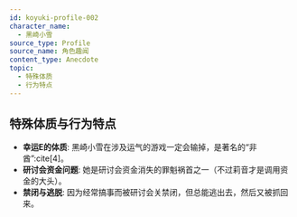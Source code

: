 ```yaml
---
id: koyuki-profile-002
character_name:
  - 黑崎小雪
source_type: Profile
source_name: 角色趣闻
content_type: Anecdote
topic:
  - 特殊体质
  - 行为特点
---
```

## 特殊体质与行为特点
*   **幸运E的体质**: 黑崎小雪在涉及运气的游戏一定会输掉，是著名的“非酋”:cite[4]。
*   **研讨会资金问题**: 她是研讨会资金消失的罪魁祸首之一（不过莉音才是调用资金的大头）。
*   **禁闭与逃脱**: 因为经常搞事而被研讨会关禁闭，但总能逃出去，然后又被抓回来。